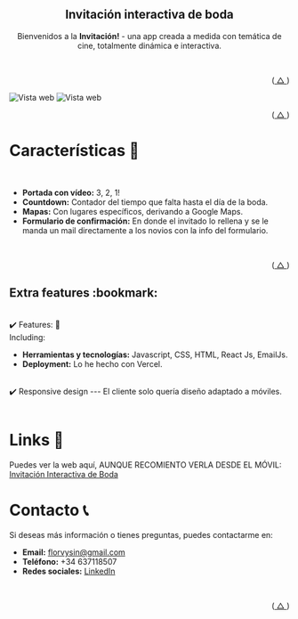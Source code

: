 <h2 align="center">Invitación interactiva de boda</h2>

<p align="center">
  Bienvenidos a la <strong>Invitación!</strong> - una app creada a medida con temática de cine, totalmente dinámica e interactiva.
</p>

<!-- ABOUT THE PROJECT -->
<br />

<!-- gif del proyecto -->

<!-- [![Product Name Screen Shot][product-screenshot]](https://example.com) -->

<p align="right">(<a href="#readme-top"> △ </a>)</p>
<img src="images/1.png" alt="Vista web"> 
<img src="images/2.png" alt="Vista web">

<div id="built-with">
  <p align="right">(<a href="#readme-top"> △ </a>)</p>
</div>

<!-- DESCRIPTION -->
<h1 id="features">Características 🚀</h1>
<br />
<ul>
  <li><strong>Portada con vídeo:</strong> 3, 2, 1!</li>
  <li><strong>Countdown:</strong> Contador del tiempo que falta hasta el día de la boda.</li>
  <li><strong>Mapas:</strong> Con lugares específicos, derivando a Google Maps.</li>
  <li><strong>Formulario de confirmación:</strong> En donde el invitado lo rellena y se le manda un mail directamente a los novios con la info del formulario.</li>
</ul>

<br />

<p align="right">(<a href="#readme-top"> △ </a>)</p>

<!-- ROADMAP -->
<h2 id="build-with">Extra features :bookmark:</h2>

<br />:heavy_check_mark: Features: 🌟
<br />
Including:

<ul>
  <li><strong>Herramientas y tecnologías:</strong> Javascript, CSS, HTML, React Js, EmailJs.</li>
  <li><strong>Deployment:</strong> Lo he hecho con Vercel.</li>
</ul>

<br />:heavy_check_mark: Responsive design --- El cliente solo quería diseño adaptado a móviles.
<br /><br />

<!-- LINKS -->
<h1 id="links">Links 🔗</h1>
<p>
  Puedes ver la web aquí, AUNQUE RECOMIENTO VERLA DESDE EL MÓVIL: <a href="https://bodafranymari.vercel.app/" target="_blank">Invitación Interactiva de Boda</a>
</p>

<!-- CONTACT -->
<h1 id="contact">Contacto 📞</h1>
<p>
  Si deseas más información o tienes preguntas, puedes contactarme en:
</p>
<ul>
  <li><strong>Email:</strong> <a href="mailto:florvysin@gmail.com">florvysin@gmail.com</a></li>
  <li><strong>Teléfono:</strong> +34 637118507</li>
  <li><strong>Redes sociales:</strong> <a href="[https://www.linkedin.com/in/tuperfil](https://www.linkedin.com/in/florenciavysin/)" target="_blank">LinkedIn</a> 
</ul>

<br />
<p align="right">(<a href="#readme-top"> △ </a>)</p>
